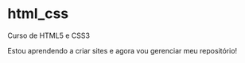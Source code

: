 # html_css
 Curso de HTML5 e CSS3

Estou aprendendo a criar sites e agora vou gerenciar meu repositório!


